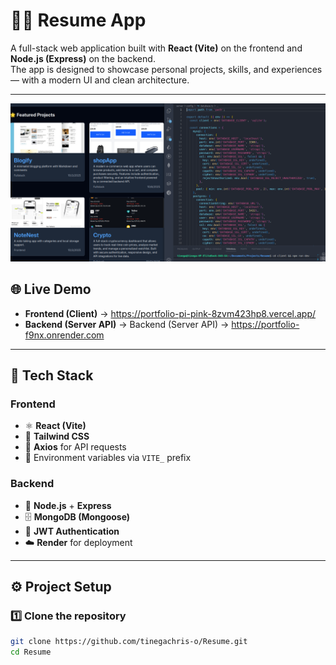 # 🧑‍💻 Resume App

A full-stack web application built with **React (Vite)** on the frontend and **Node.js (Express)** on the backend.  
The app is designed to showcase personal projects, skills, and experiences — with a modern UI and clean architecture.

---
![App Screenshot](./port.png)

## 🌐 Live Demo

- **Frontend (Client)** → https://portfolio-pi-pink-8zvm423hp8.vercel.app/
- **Backend (Server API)** → Backend (Server API) → https://portfolio-f9nx.onrender.com

---

## 🧠 Tech Stack

### Frontend
- ⚛️ **React (Vite)**
- 🧱 **Tailwind CSS**
- 🔄 **Axios** for API requests
- 🔐 Environment variables via `VITE_` prefix

### Backend
- 🚀 **Node.js** + **Express**
- 🗄️ **MongoDB (Mongoose)**
- 🔐 **JWT Authentication**
- ☁️ **Render** for deployment

---

## ⚙️ Project Setup

### 1️⃣ Clone the repository
```bash
git clone https://github.com/tinegachris-o/Resume.git
cd Resume
